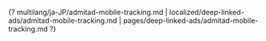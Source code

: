 {? multilang/ja-JP/admitad-mobile-tracking.md | localized/deep-linked-ads/admitad-mobile-tracking.md | pages/deep-linked-ads/admitad-mobile-tracking.md ?}
